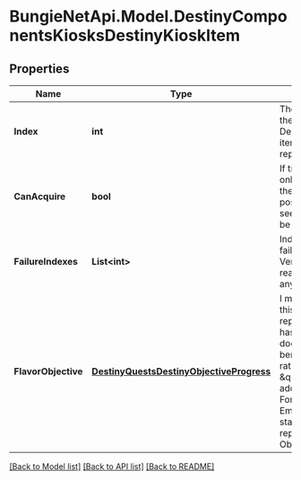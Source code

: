 # BungieNetApi.Model.DestinyComponentsKiosksDestinyKioskItem
## Properties

Name | Type | Description | Notes
------------ | ------------- | ------------- | -------------
**Index** | **int** | The index of the item in the related DestinyVendorDefintion&#39;s itemList property, representing the sale. | [optional] 
**CanAcquire** | **bool** | If true, the user can not only see the item, but they can acquire it. It is possible that a user can see a kiosk item and not be able to acquire it. | [optional] 
**FailureIndexes** | **List&lt;int&gt;** | Indexes into failureStrings for the Vendor, indicating the reasons why it failed if any. | [optional] 
**FlavorObjective** | [**DestinyQuestsDestinyObjectiveProgress**](DestinyQuestsDestinyObjectiveProgress.md) | I may regret naming it this way - but this represents when an item has an objective that doesn&#39;t serve a beneficial purpose, but rather is used for \&quot;flavor\&quot; or additional information. For instance, when Emblems track specific stats, those stats are represented as Objectives on the item. | [optional] 

[[Back to Model list]](../README.md#documentation-for-models) [[Back to API list]](../README.md#documentation-for-api-endpoints) [[Back to README]](../README.md)

